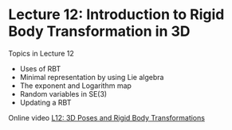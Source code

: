# Lecture 12: Introduction to Rigid Body Transformation in 3D


Topics in Lecture 12

 * Uses of RBT
 * Minimal representation by using Lie algebra
 * The exponent and Logarithm map
 * Random variables in SE(3)
 * Updating a RBT
 
Online video  [L12: 3D Poses and Rigid Body Transformations](https://www.youtube.com/watch?v=h-A8x10JKNI)
 
